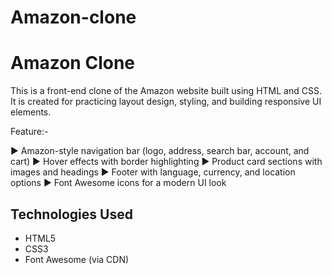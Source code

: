 # Amazon-clone
   
# Amazon Clone

This is a front-end clone of the Amazon website built using HTML and CSS.  
It is created for practicing layout design, styling, and building responsive UI elements.

Feature:-

▶ Amazon-style navigation bar (logo, address, search bar, account, and cart)
▶ Hover effects with border highlighting
▶ Product card sections with images and headings
▶ Footer with language, currency, and location options
▶ Font Awesome icons for a modern UI look

##  Technologies Used
- HTML5
- CSS3
- Font Awesome (via CDN)

